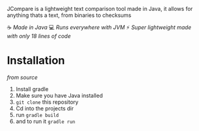 JCompare is a lightweight text comparison tool made in Java, it allows for anything thats a text, from binaries to checksums

☕ *Made in Java*
💻 *Runs everywhere with JVM*
⚡ *Super lightweight made with only 18 lines of code*

# Installation
*from source*
1. Install gradle
2. Make sure you have Java installed
3. `git clone` this repository
4. Cd into the projects dir
5. run `gradle build`
6. and to run it `gradle run`
